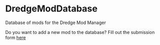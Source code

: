 # DredgeModDatabase
Database of mods for the Dredge Mod Manager

Do you want to add a new mod to the database? Fill out the submission form [here](https://github.com/xen-42/DredgeModDatabase/issues/new?assignees=&labels=add-new-mod&projects=&template=add-new-mod.yml&title=%5BYour+mod+name+here%5D)
